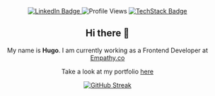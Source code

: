 <div id="badges" align="center">
    <a href="https://www.linkedin.com/in/hugo-garc%C3%ADa-cuesta-586847245/">
        <img src="https://img.shields.io/badge/LinkedIn-blue?logo=linkedin&logoColor=white" alt="LinkedIn Badge"/>
    </a>
    <img src="https://komarev.com/ghpvc/?username=xHugo21" alt="Profile Views"/>
    <a href="https://stackshare.io/xhugo21/hugos-stack">
        <img src="https://img.shields.io/badge/TechStack-darkblue?logo=techstack&logoColor=white" alt="TechStack Badge"/>
    </a>
</div>

<div id="about-me" align="center">
    <h2 align="center">Hi there 👋</h2>
    <p>My name is <b>Hugo</b>. I am currently working as a Frontend Developer at <a href="https://empathy.co/" target="_blank">Empathy.co</a></p>
    <p>Take a look at my portfolio <a href="https://xhugo21.github.io/portfolio/" target="_blank">here</a></p>
</div>

<div id="stats" align="center">
    <a href="https://git.io/streak-stats"><img src="https://streak-stats.demolab.com?user=xHugo21&theme=transparent&hide_border=true&date_format=j%20M%5B%20Y%5D&exclude_days=Sun%2CSat" alt="GitHub Streak" /></a>
</div>
